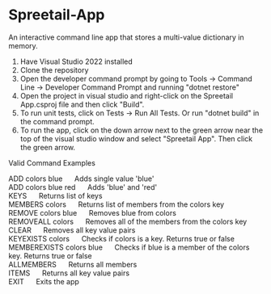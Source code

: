 # Spreetail-App

An interactive command line app that stores a multi-value dictionary in memory.

1. Have Visual Studio 2022 installed
2. Clone the repository
3. Open the developer command prompt by going to Tools -> Command Line -> Developer Command Prompt and running "dotnet restore"
4. Open the project in visual studio and right-click on the Spreetail App.csproj file and then click "Build".
5. To run unit tests, click on Tests -> Run All Tests.  Or run "dotnet build" in the command prompt.
6. To run the app, click on the down arrow next to the green arrow near the top of the visual studio window and select "Spreetail App".  Then click the green arrow.

Valid Command Examples

ADD colors blue &nbsp;&nbsp;&nbsp;&nbsp;  Adds single value 'blue'<br />
ADD colors blue red &nbsp;&nbsp;&nbsp;&nbsp; Adds 'blue' and 'red'<br />
KEYS &nbsp;&nbsp;&nbsp;&nbsp; Returns list of keys<br />
MEMBERS colors &nbsp;&nbsp;&nbsp;&nbsp; Returns list of members from the colors key<br />
REMOVE colors blue &nbsp;&nbsp;&nbsp;&nbsp; Removes blue from colors<br />
REMOVEALL colors &nbsp;&nbsp;&nbsp;&nbsp;  Removes all of the members from the colors key<br />
CLEAR &nbsp;&nbsp;&nbsp;&nbsp; Removes all key value pairs<br />
KEYEXISTS colors &nbsp;&nbsp;&nbsp;&nbsp; Checks if colors is a key.  Returns true or false<br />
MEMBEREXISTS colors blue &nbsp;&nbsp;&nbsp;&nbsp; Checks if blue is a member of the colors key.  Returns true or false<br />
ALLMEMBERS &nbsp;&nbsp;&nbsp;&nbsp; Returns all members<br />
ITEMS &nbsp;&nbsp;&nbsp;&nbsp; Returns all key value pairs<br />
EXIT &nbsp;&nbsp;&nbsp;&nbsp; Exits the app<br />
